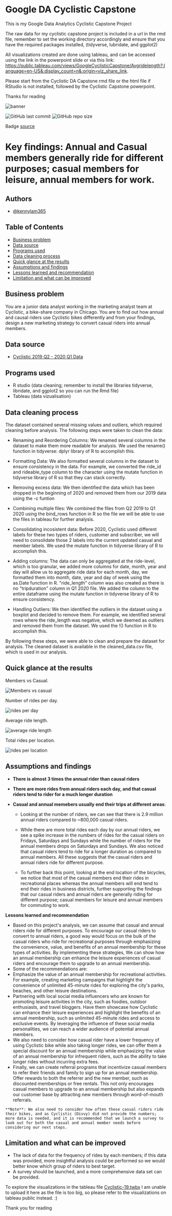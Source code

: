 # Google DA Cyclistic Capstone
This is my Google Data Analytics Cyclistic Capstone Project

The raw data for my cyclistic capstone project is included in a url in the rmd file, remember to set the working directory accordingly and ensure that you have the required packages installed, (tidyverse, lubridate, and ggplot2)

All visualizations created are done using tableau, and can be accessed using the link in the powerpoint slide or via this link: https://public.tableau.com/views/GoogleCyclisticCapstone/Avgridelength?:language=en-US&:display_count=n&:origin=viz_share_link. 

Please start from the Cyclistic DA Capstone rmd file or the html file if RStudio is not installed, followed by the Cyclistic Capstone powerpoint.

Thanks for reading

![banner](assets/cyclistic_banner.png)

![GitHub last commit](https://img.shields.io/github/last-commit/kennylam365/Google-DA-Cyclistic-Capstone)
![GitHub repo size](https://img.shields.io/github/repo-size/kennylam365/Google-DA-Cyclistic-Capstone)

Badge [source](https://shields.io/)

# Key findings: Annual and Casual members generally ride for different purposes; casual members for leisure, annual members for work.


## Authors

- [@kennylam365](https://www.github.com/kennylam365)

## Table of Contents

  - [Business problem](#business-problem)
  - [Data source](#data-source)
  - [Programs used](#programs-used)
  - [Data cleaning process](#data-cleaning-process)
  - [Quick glance at the results](#quick-glance-at-the-results)
  - [Assumptions and findings](#assumptions-and-Findings)
  - [Lessons learned and recommendation](#lessons-learned-and-recommendation)
  - [Limitation and what can be improved](#limitation-and-what-can-be-improved)


## Business problem

You are a junior data analyst working in the marketing analyst team at Cyclistic, a bike-share company in Chicago. You are to find out how annual and causal riders use Cyclistic bikes differently and from your findings, design a new marketing strategy to convert casual riders into annual members.


## Data source

- [Cyclistic 2019 Q2 - 2020 Q1 Data](https://divvy-tripdata.s3.amazonaws.com/index.html)

## Programs used

- R studio (data cleaning; remember to install the libraries tidyverse, libridate, and ggplot2 so you can run the Rmd file)
- Tableau (data vizualisation)

## Data cleaning process
The dataset contained several missing values and outliers, which required cleaning before analysis. The following steps were taken to clean the data:

- Renaming and Reordering Columns: We renamed several columns in the dataset to make them more readable for analysis. We used the rename() function in tidyverse: dplyr library of R to accomplish this.

- Formatting Data: We also formatted several columns in the dataset to ensure consistency in the data. For example, we converted the ride_id and rideable_type column to the character using the mutate function in tidyverse library of R so that they can stack correctly.

- Removing excess data: We then identified the data which has been dropped in the beginning of 2020 and removed them from our 2019 data using the -c funtion

- Combining multiple files: We combined the files from Q2 2019 to Q1 2020 using the bind_rows function in R so the file we will be able to use the files in tableau for further analysis.

- Consolidating incosistent data: Before 2020, Cyclistic used different labels for these two types of riders, customer and subscriber, we will need to consolidate those 2 labels into the current updated casual and member labels. We used the mutate function in tidyverse library of R to accomplish this.

- Adding columns: The data can only be aggregated at the ride-level, which is too granular, we added more columns for date, month, year and day will allow us to aggregate ride data for each month, day, we formatted them into month, date, year and day of week using the as.Date function in R. "ride_length" column was also created as there is no "tripduration" column in Q1 2020 file. We added the column to the entire dataframe using the mutate function in tidyverse library of R to ensure consistency.

- Handling Outliers: We then identified the outliers in the dataset using a boxplot and decided to remove them. For example, we identified several rows where the ride_length was negative, which we deemed as outliers and removed them from the dataset. We used the !() function in R to accomplish this.


By following these steps, we were able to clean and prepare the dataset for analysis. The cleaned dataset is available in the cleaned_data.csv file, which is used in our analysis.

## Quick glance at the results

Members vs Casual.

![Members vs casual](assets/total_members.png)

Number of rides per day.

![rides per day](assets/total_rides_day.png)

Average ride length.

![average ride length](assets/avg_rides_length.png)

Total rides per location.

![rides per location](assets/total_rides_location.png)


## Assumptions and findings

- **There is almost 3 times the annual rider than causal riders**
- **There are more rides from annual riders each day, and that casual riders tend to rider for a much longer duration**
- **Casual and annual memebers usually end their trips at different areas**:

  - Looking at the number of riders, we can see that there is 2.9 million annual riders compared to ~800,000 casual riders.

  - While there are more total rides each day by our annual riders, we see a spike increase in the numbers of rides for the casual riders on Fridays, Saturdays and Sundays while the number of riders for the annual members drops on Saturdays and Sundays. We also noticed that casual riders tend to ride for a longer duration as compared to annual members. All these suggests that the casual riders and annual riders ride for different purpose. 

  - To further back this point, looking at the end location of the bicycles, we notice that most of the casual members end their rides in recreational places whereas the annual members will end tend to end their rides in business districts, further supporting the findings that our casual riders and annual riders are generally riding for different purpose; casual members for leisure and annual members for commuting to work.


 **Lessons learned and recommendation**

- Based on this project's analysis, we can assume that casual and annual riders ride for different purposes. To encourage our casual riders to convert to annual riders, a good way would focus on the bulk of the casual riders who ride for recreational purposes through emphasizing the convenience, value, and benefits of an annual membership for these types of activities. By implementing these strategies, We can show how an annual membership can enhance the leisure experiences of casual riders and encourage them to upgrade to an annual membership.
- Some of the recommendations are:
-    Emphasize the value of an annual membership for recreational activities. For example, creating marketing campaigns that highlight the convenience of unlimited 45-minute rides for exploring the city's parks, beaches, and other leisure destinations. 
-    Partnering with local social media influencers who are known for promoting leisure activities in the city, such as foodies, outdoor enthusiasts, and travel bloggers. Have them showcase how Cyclistic can enhance their leisure experiences and highlight the benefits of an annual membership, such as unlimited 45-minute rides and access to exclusive events. By leveraging the influence of these social media personalities, we can reach a wider audience of potential annual members.
-    We also need to consider how casual rider have a lower frequency of using Cyclistic bike while also taking longer rides, we can offer them a special discount for an annual membership while emphasizing the value of an annual membership for infrequent riders, such as the ability to take longer rides without incurring extra fees.
-    Finally, we can create referral programs that incentivize casual members to refer their friends and family to sign up for an annual membership. Offer rewards to both the referrer and the new member, such as discounted memberships or free rentals. This not only encourages casual members to upgrade to an annual membership but also expands our customer base by attracting new members through word-of-mouth referrals.

    **Note**: We also need to consider how often these casual riders ride their bikes, and as Cyclistic (Divvy) did not provide the numbers; more data is needed, and it is recommended that we launch a survey to look out for both the casual and annual member needs before considering our next steps.

## Limitation and what can be improved

- The lack of data for the frequency of rides by each members; if this data was provided, more insightful analysis could be performed so we would better know which group of riders to best target.
- A survey should be launched, and a more comprehensive data set can be provided.

To explore the visualizations in the tableau file [Cyclistic-19.twbx](https://public.tableau.com/views/GoogleCyclisticCapstone/Avgridelength?:language=en-US&:display_count=n&:origin=viz_share_link)
I am unable to upload it here as the file is too big, so please refer to the visualizations on tableau public instead. :)

Thank you for reading
